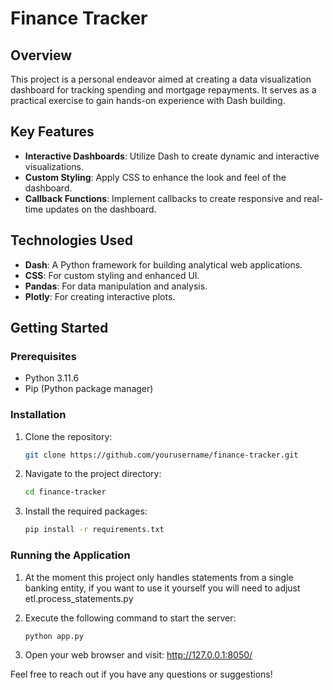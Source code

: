 # Finance Tracker

## Overview

This project is a personal endeavor aimed at creating a data visualization dashboard for tracking spending and mortgage repayments. It serves as a practical exercise to gain hands-on experience with Dash building.

## Key Features

- **Interactive Dashboards**: Utilize Dash to create dynamic and interactive visualizations.
- **Custom Styling**: Apply CSS to enhance the look and feel of the dashboard.
- **Callback Functions**: Implement callbacks to create responsive and real-time updates on the dashboard.

## Technologies Used

- **Dash**: A Python framework for building analytical web applications.
- **CSS**: For custom styling and enhanced UI.
- **Pandas**: For data manipulation and analysis.
- **Plotly**: For creating interactive plots.

## Getting Started

### Prerequisites

- Python 3.11.6
- Pip (Python package manager)

### Installation

1. Clone the repository:
    ```sh
    git clone https://github.com/yourusername/finance-tracker.git
    ```
2. Navigate to the project directory:
    ```sh
    cd finance-tracker
    ```
3. Install the required packages:
    ```sh
    pip install -r requirements.txt
    ```

### Running the Application

1. At the moment this project only handles statements from a single banking entity, if you want to use it yourself you will need to adjust etl.process_statements.py

2. Execute the following command to start the server:
    ```sh
    python app.py
    ```
3. Open your web browser and visit: http://127.0.0.1:8050/


Feel free to reach out if you have any questions or suggestions!
